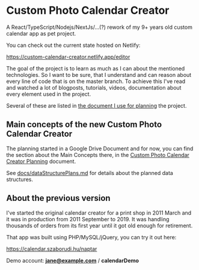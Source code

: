 # Custom Photo Calendar Creator

A React/TypeScript/Nodejs/NextJs/...(?) rework of my 9+ years old custom calendar app as
pet project.

You can check out the current state hosted on Netlify:

https://custom-calendar-creator.netlify.app/editor

The goal of the project is to learn as much as I can about the mentioned technologies. So
I want to be sure, that I understand and can reason about every line of code that is on
the master branch. To achieve this I've read and watched a lot of blogposts, tutorials,
videos, documentation about every element used in the project.

Several of these are listed in
[the document I use for planning](https://docs.google.com/document/d/1GidvJzmwesiGde0cEcd0WYWJWms2kcxGVfmyWsqoIC4/edit#heading=h.264trfkja4kn)
the project.

## Main concepts of the new Custom Photo Calendar Creator

The planning started in a Google Drive Document and for now, you can find the section
about the Main Concepts there, in the
[Custom Photo Calendar Creator Planning](https://docs.google.com/document/d/1GidvJzmwesiGde0cEcd0WYWJWms2kcxGVfmyWsqoIC4/edit#heading=h.lg6xawe598v4)
document.

See [docs/dataStructurePlans.md](/docs/dataStructurePlans.md) for details about the planned
data structures.

## About the previous version

I've started the original calendar creator for a print shop in 2011 March and it was in
production from 2011 September to 2019. It was handling thousands of orders from its first
year until it got old enough for retirement.

That app was built using PHP/MySQL/jQuery, you can try it out here:

https://calendar.szaborudi.hu/naptar

Demo account: **jane@example.com** / **calendarDemo**
